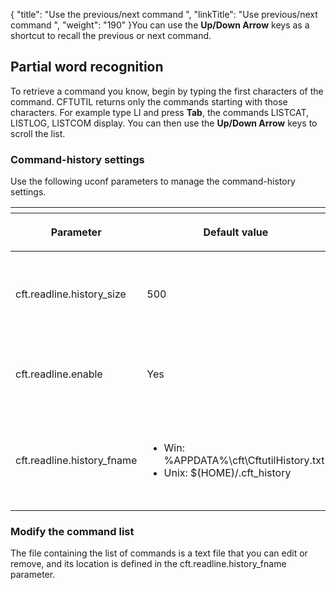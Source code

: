 {
    "title": "Use the previous/next command ",
    "linkTitle": "Use previous/next command ",
    "weight": "190"
}You can use the **Up/Down Arrow** keys as a shortcut to recall the previous or next command.

<span id="Partial"></span>

## Partial word recognition

To retrieve a command you know, begin by typing the first characters of the command. CFTUTIL returns only the commands starting with those characters. For example type LI and press **Tab**, the commands LISTCAT, LISTLOG, LISTCOM display. You can then use the **Up/Down Arrow** keys to scroll the list.

<span id="Command-"></span>

### Command-history settings

Use the following uconf parameters to manage the command-history settings.

<table>
   <th>
      <tr>
<th><p>Parameter</p>         </th>
<th><p>Default value</p>         </th>
<th><p>Description</p>         </th>
      </tr>
   </thead>
   <tbody>
      <tr>
         <td><p>cft.readline.history_size</p>         </td>
         <td><p>500</p>         </td>
         <td><p>Maximum number of commands that you can store.</p>         </td>
      </tr>
      <tr>
         <td><p>cft.readline.enable</p>         </td>
         <td><p>Yes</p>         </td>
         <td><p>Save and retrieve the commands from disk.</p>         </td>
      </tr>
      <tr>
         <td><p>cft.readline.history_fname</p>         </td>
         <td><ul>
<li>Win: %APPDATA%\cft\CftutilHistory.txt</li>
<li>Unix: $(HOME)/.cft_history</li>
</ul>         </td>
         <td><p>Name of the file containing the command history.</p>         </td>
      </tr>
   </tbody>
</table>

<span id="Modify"></span>

### Modify the command list

The file containing the list of commands is a text file that you can edit or remove, and its location is defined in the <span class="code">cft.readline.history\_fname</span> parameter.
